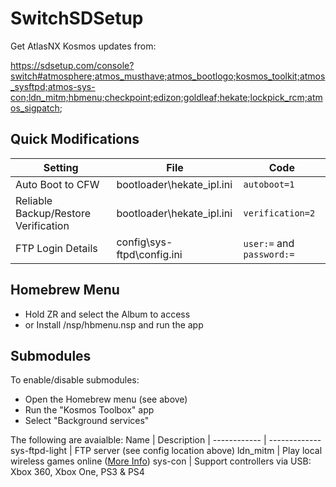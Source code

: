 # SwitchSDSetup
Get AtlasNX Kosmos updates from:

https://sdsetup.com/console?switch#atmosphere;atmos_musthave;atmos_bootlogo;kosmos_toolkit;atmos_sysftpd;atmos-sys-con;ldn_mitm;hbmenu;checkpoint;edizon;goldleaf;hekate;lockpick_rcm;atmos_sigpatch;

## Quick Modifications
Setting | File | Code
------------ | ------------- | -------------
Auto Boot to CFW | bootloader\hekate_ipl.ini | ```autoboot=1```
Reliable Backup/Restore Verification | bootloader\hekate_ipl.ini | ```verification=2```
FTP Login Details | config\sys-ftpd\config.ini | ```user:=``` and ```password:=```

## Homebrew Menu
 - Hold ZR and select the Album to access
 - or Install /nsp/hbmenu.nsp and run the app

 ## Submodules
 To enable/disable submodules:
 - Open the Homebrew menu (see above)
 - Run the "Kosmos Toolbox" app
 - Select "Background services"

 The following are avaialble:
 Name | Description |
 ------------ | -------------
sys-ftpd-light | FTP server (see config location above)
ldn_mitm | Play local wireless games online ([More Info](https://gbatemp.net/threads/ldn_mitm-play-local-wireless-supported-games-online.525512/))
sys-con | Support controllers via USB: Xbox 360, Xbox One, PS3 & PS4
